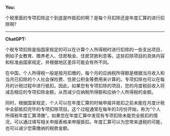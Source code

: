 **You:**

个税里面的专项扣除这个到底是咋抵扣的啊？是每个月扣除还是年度汇算的进行扣除啊?

* * *

**ChatGPT:**

个税专项扣除是指国家规定的可以在计算个人所得税时进行扣除的一些支出项目，例如子女教育、赡养老人、住房租金、住房贷款利息等。这些扣除项目的具体内容和标准由国家规定，并根据地区差异可能会有所不同。

在中国，个人所得税一般是按月扣缴的，每个月的应纳税所得额是根据当月收入和当月已扣除的个人社会保险费、住房公积金等费用来计算的。专项扣除也可以在每月的计税过程中进行抵扣。因此，如果您有专项扣除的项目，您的月度税前收入将减去相应的专项扣除金额，从而减少应纳税所得额和应纳个人所得税的金额。

同时，根据国家规定，个人可以在年度汇算的时候申报并抵扣之前未能在月度计税中全部抵扣完毕的专项扣除项目。这个过程通常在每年的3月份开始，称为“个人所得税年度汇算清缴”。如果您在年度汇算中发现有专项扣除未能完全抵扣的情况，可以通过填写相关申报表格来申报抵扣。年度汇算可以为您带来退税的可能，也可以减少您需缴纳的税款金额。